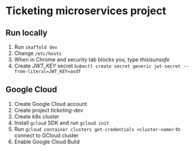 # Ticketing microservices project

## Run locally

1. Run `skaffold dev`
1. Change `/etc/hosts`
1. When in Chrome and security tab blocks you, type *thisisunsafe*
1. Create *JWT_KEY* secret `kubectl create secret generic jwt-secret --from-literal=JWT_KEY=asdf`

## Google Cloud

1. Create Google Cloud account
1. Create project *ticketing-dev*
1. Create k8s cluster
1. Install `gcloud` SDK and run `gcloud init`
1. Run `gcloud container clusters get-credentials <cluster-name>` to connect to GCloud cluster
1. Enable Google Cloud Build